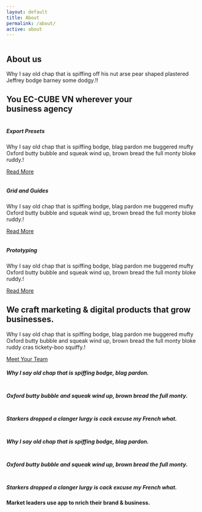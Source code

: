 ```yaml
---
layout: default
title: About
permalink: /about/
active: about
---
```


<section class="breadcrumb_area">
    <img class="breadcrumb_shap" src="/assets/img/banner_bg.png" alt="">
    <div class="container">
        <div class="breadcrumb_content text-center">
            <h1 class="f_p f_700 f_size_50 w_color l_height50 mb_20">About us</h1>
            <p class="f_300 w_color f_size_16 l_height26">Why I say old chap that is spiffing off his nut arse pear shaped plastered<br> Jeffrey bodge barney some dodgy.!!</p>
        </div>
    </div>
</section>
<section class="agency_service_area bg_color">
    <div class="container">
        <h2 class="f_size_30 f_600 t_color3 l_height40 text-center mb_90">You EC-CUBE VN wherever your<br> business agency</h2>
        <div class="row mb_30">
            <div class="col-lg-4 col-sm-6">
                <div class="p_service_item agency_service_item pr_70">
                    <div class="icon">
                        <img src="/assets/img/icon_shape1.png" alt="">
                        <i class="ti-panel"></i>
                    </div>
                    <h5 class="f_600 f_p t_color3">Export Presets</h5>
                    <p>Why I say old chap that is spiffing bodge, blag pardon me buggered mufty Oxford butty bubble and squeak wind up, brown bread the full monty bloke ruddy.!</p>
                    <p class="mb-0"><a href="#">Read More</a><i class="ti-arrow-right"></i></p>
                </div>
            </div>
            <div class="col-lg-4 col-sm-6">
                <div class="p_service_item agency_service_item pl_20 pr_70">
                    <div class="icon">
                        <img src="/assets/img/icon_shape2.png" alt="">
                        <i class="ti-layout-grid2"></i>
                    </div>
                    <h5 class="f_600 f_p t_color3">Grid and Guides</h5>
                    <p>Why I say old chap that is spiffing bodge, blag pardon me buggered mufty Oxford butty bubble and squeak wind up, brown bread the full monty bloke ruddy.!</p>
                    <p class="mb-0"><a href="#">Read More</a><i class="ti-arrow-right"></i></p>
                </div>
            </div>
            <div class="col-lg-4 col-sm-6">
                <div class="p_service_item agency_service_item pl_20 pr_70">
                    <div class="icon">
                        <img src="/assets/img/icon_shape3.png" alt="">
                        <i class="ti-gallery"></i>
                    </div>
                    <h5 class="f_600 f_p t_color3">Prototyping</h5>
                    <p>Why I say old chap that is spiffing bodge, blag pardon me buggered mufty Oxford butty bubble and squeak wind up, brown bread the full monty bloke ruddy.!</p>
                    <p class="mb-0"><a href="#">Read More</a><i class="ti-arrow-right"></i></p>
                </div>
            </div>
        </div>
    </div>
</section>
<section class="agency_about_area d-flex bg_color">
    <div class="col-lg-6 about_content_left ">
        <div class="about_content mb_30">
            <h2 class="f_size_30 f_700 l_height45 mb_20">We craft marketing & digital products that grow businesses.</h2>
            <p class="f_size_15 f_300">Why I say old chap that is spiffing bodge, blag pardon me buggered mufty Oxford butty bubble and squeak wind up, brown bread the full monty bloke ruddy cras tickety-boo squiffy.!</p>
            <a href="#" class="about_btn btn_hover mt_40">Meet Your Team</a>
        </div>
    </div>
    <div class="col-lg-6 about_img">
        <a href="#" class="pluse_icon"><i class="ti-plus"></i></a>
        <div class="about_img_slider owl-carousel">
            <div class="item">
                <div class="about_item w45">
                    <img src="/assets/img/team1.jpg" alt="">
                    <div class="about_text">
                        <span class="br"></span>
                        <h5 class="f_size_18 l_height28 mb-0">Why I say old chap that is spiffing bodge, blag pardon.</h5>
                    </div>
                </div>
                <div class="about_item w55">
                    <img src="/assets/img/team2.jpg" alt="">
                    <div class="about_text text_two">
                        <span class="br"></span>
                        <h5 class="f_size_18 l_height28 mb-0">Oxford butty bubble and squeak wind up, brown bread the full monty.</h5>
                    </div>
                </div>
                <div class="about_item w55">
                    <img src="/assets/img/team2.jpg" alt="">
                    <div class="about_text text_two">
                        <span class="br"></span>
                        <h5 class="f_size_18 l_height28 mb-0">Starkers dropped a clanger lurgy is cack excuse my French what.</h5>
                    </div>
                </div>
            </div>
            <div class="item">
                <div class="about_item w45">
                    <img src="/assets/img/team1.jpg" alt="">
                    <div class="about_text">
                        <span class="br"></span>
                        <h5 class="f_size_18 l_height28 mb-0">Why I say old chap that is spiffing bodge, blag pardon.</h5>
                    </div>
                </div>
                <div class="about_item w55">
                    <img src="/assets/img/team2.jpg" alt="">
                    <div class="about_text text_two">
                        <span class="br"></span>
                        <h5 class="f_size_18 l_height28 mb-0">Oxford butty bubble and squeak wind up, brown bread the full monty.</h5>
                    </div>
                </div>
                <div class="about_item w55">
                    <img src="/assets/img/team2.jpg" alt="">
                    <div class="about_text text_two">
                        <span class="br"></span>
                        <h5 class="f_size_18 l_height28 mb-0">Starkers dropped a clanger lurgy is cack excuse my French what.</h5>
                    </div>
                </div>
            </div>
        </div>
    </div>
</section>

<section class="partner_logo_area_five">
    <div class="container">
        <h4 class="f_size_18 f_400 f_p text-center l_height28 mb_70">Market leaders use app to nrich their brand & business.</h4>
        <div class="row partner_info">
            <div class="logo_item">
                <a href="#"><img src="/assets/img/logo_01.png" alt=""></a>
            </div>
            <div class="logo_item">
                <a href="#"><img src="/assets/img/logo_02.png" alt=""></a>
            </div>
            <div class="logo_item">
                <a href="#"><img src="/assets/img/logo_03.png" alt=""></a>
            </div>
            <div class="logo_item">
                <a href="#"><img src="/assets/img/logo_04.png" alt=""></a>
            </div>
            <div class="logo_item">
                <a href="#"><img src="/assets/img/logo_05.png" alt=""></a>
            </div>
            <div class="logo_item">
                <a href="#"><img src="/assets/img/logo_03.png" alt=""></a>
            </div>
            <div class="logo_item">
                <a href="#"><img src="/assets/img/logo_04.png" alt=""></a>
            </div>
            <div class="logo_item">
                <a href="#"><img src="/assets/img/logo_05.png" alt=""></a>
            </div>
        </div>
    </div>
</section>
